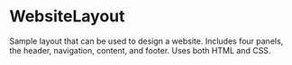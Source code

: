 WebsiteLayout
=============

Sample layout that can be used to design a website. Includes four panels, the header, navigation, content, and footer. Uses both HTML and CSS.
